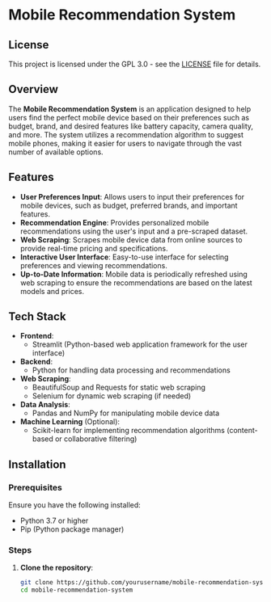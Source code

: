 # Mobile Recommendation System

## License

This project is licensed under the GPL 3.0 - see the [LICENSE](LICENSE) file for details.


## Overview

The **Mobile Recommendation System** is an application designed to help users find the perfect mobile device based on their preferences such as budget, brand, and desired features like battery capacity, camera quality, and more. The system utilizes a recommendation algorithm to suggest mobile phones, making it easier for users to navigate through the vast number of available options.

## Features

- **User Preferences Input**: Allows users to input their preferences for mobile devices, such as budget, preferred brands, and important features.
- **Recommendation Engine**: Provides personalized mobile recommendations using the user's input and a pre-scraped dataset.
- **Web Scraping**: Scrapes mobile device data from online sources to provide real-time pricing and specifications.
- **Interactive User Interface**: Easy-to-use interface for selecting preferences and viewing recommendations.
- **Up-to-Date Information**: Mobile data is periodically refreshed using web scraping to ensure the recommendations are based on the latest models and prices.

## Tech Stack

- **Frontend**: 
  - Streamlit (Python-based web application framework for the user interface)
- **Backend**: 
  - Python for handling data processing and recommendations
- **Web Scraping**: 
  - BeautifulSoup and Requests for static web scraping
  - Selenium for dynamic web scraping (if needed)
- **Data Analysis**: 
  - Pandas and NumPy for manipulating mobile device data
- **Machine Learning** (Optional):
  - Scikit-learn for implementing recommendation algorithms (content-based or collaborative filtering)

## Installation

### Prerequisites

Ensure you have the following installed:
- Python 3.7 or higher
- Pip (Python package manager)

### Steps

1. **Clone the repository**:

   ```bash
   git clone https://github.com/yourusername/mobile-recommendation-system.git
   cd mobile-recommendation-system
